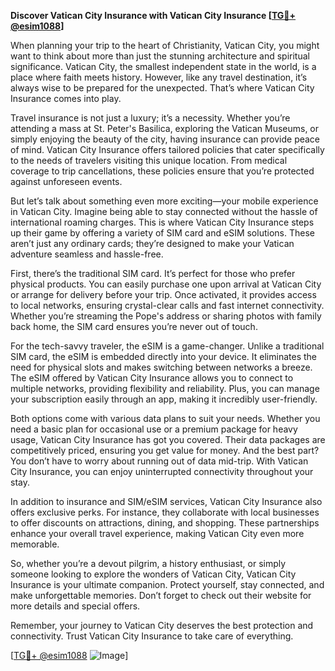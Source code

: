 **Discover Vatican City Insurance with Vatican City Insurance [[TG💪+ @esim1088](https://t.me/s/esim1088)]**

When planning your trip to the heart of Christianity, Vatican City, you might want to think about more than just the stunning architecture and spiritual significance. Vatican City, the smallest independent state in the world, is a place where faith meets history. However, like any travel destination, it’s always wise to be prepared for the unexpected. That’s where Vatican City Insurance comes into play.

Travel insurance is not just a luxury; it’s a necessity. Whether you’re attending a mass at St. Peter's Basilica, exploring the Vatican Museums, or simply enjoying the beauty of the city, having insurance can provide peace of mind. Vatican City Insurance offers tailored policies that cater specifically to the needs of travelers visiting this unique location. From medical coverage to trip cancellations, these policies ensure that you’re protected against unforeseen events.

But let’s talk about something even more exciting—your mobile experience in Vatican City. Imagine being able to stay connected without the hassle of international roaming charges. This is where Vatican City Insurance steps up their game by offering a variety of SIM card and eSIM solutions. These aren’t just any ordinary cards; they’re designed to make your Vatican adventure seamless and hassle-free.

First, there’s the traditional SIM card. It’s perfect for those who prefer physical products. You can easily purchase one upon arrival at Vatican City or arrange for delivery before your trip. Once activated, it provides access to local networks, ensuring crystal-clear calls and fast internet connectivity. Whether you’re streaming the Pope's address or sharing photos with family back home, the SIM card ensures you’re never out of touch.

For the tech-savvy traveler, the eSIM is a game-changer. Unlike a traditional SIM card, the eSIM is embedded directly into your device. It eliminates the need for physical slots and makes switching between networks a breeze. The eSIM offered by Vatican City Insurance allows you to connect to multiple networks, providing flexibility and reliability. Plus, you can manage your subscription easily through an app, making it incredibly user-friendly.

Both options come with various data plans to suit your needs. Whether you need a basic plan for occasional use or a premium package for heavy usage, Vatican City Insurance has got you covered. Their data packages are competitively priced, ensuring you get value for money. And the best part? You don’t have to worry about running out of data mid-trip. With Vatican City Insurance, you can enjoy uninterrupted connectivity throughout your stay.

In addition to insurance and SIM/eSIM services, Vatican City Insurance also offers exclusive perks. For instance, they collaborate with local businesses to offer discounts on attractions, dining, and shopping. These partnerships enhance your overall travel experience, making Vatican City even more memorable.

So, whether you’re a devout pilgrim, a history enthusiast, or simply someone looking to explore the wonders of Vatican City, Vatican City Insurance is your ultimate companion. Protect yourself, stay connected, and make unforgettable memories. Don’t forget to check out their website for more details and special offers.

Remember, your journey to Vatican City deserves the best protection and connectivity. Trust Vatican City Insurance to take care of everything. 

[[TG💪+ @esim1088](https://t.me/s/esim1088) ![Image](https://i.postimg.cc/Y0z9fWf4/image.png)]